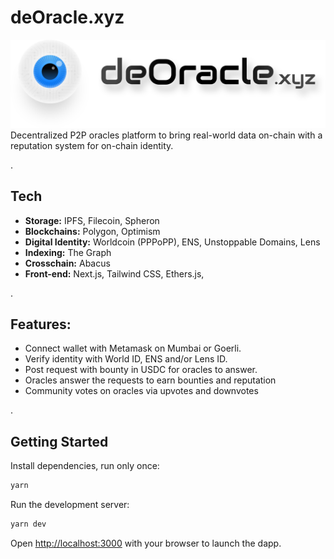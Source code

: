 # deOracle.xyz
<img src="./public/logo.svg">
Decentralized P2P oracles platform to bring real-world data on-chain with a reputation system for on-chain identity.

. 


## Tech

- **Storage:** IPFS, Filecoin, Spheron
- **Blockchains:** Polygon, Optimism
- **Digital Identity:** Worldcoin (PPPoPP), ENS, Unstoppable Domains, Lens
- **Indexing:** The Graph
- **Crosschain:** Abacus
- **Front-end:** Next.js, Tailwind CSS, Ethers.js, 

.

## Features:

- Connect wallet with Metamask on Mumbai or Goerli.
- Verify identity with World ID, ENS and/or Lens ID.
- Post request with bounty in USDC for oracles to answer.
- Oracles answer the requests to earn bounties and reputation
- Community votes on oracles via upvotes and downvotes


.

## Getting Started

Install dependencies, run only once:

```bash
yarn
```

Run the development server:

```bash
yarn dev
```

Open [http://localhost:3000](http://localhost:3000) with your browser to launch the dapp.
